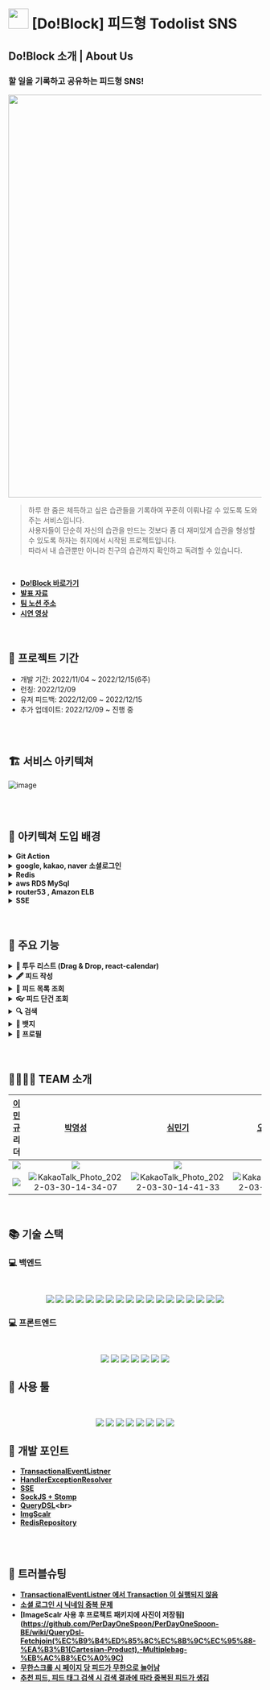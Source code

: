 # <img src="https://user-images.githubusercontent.com/108126419/207803210-3720fca9-3c05-43fe-a662-bd619bf1ce14.jpg" width="40">&nbsp;[Do!Block] 피드형 Todolist SNS

## Do!Block 소개 | About Us

### 할 일을 기록하고 공유하는 피드형 SNS! <br>

<img src="https://user-images.githubusercontent.com/108126419/207803730-a2a90832-b6d3-4948-8895-7385382cb9ec.png" width="800">

> 하루 한 줌은 체득하고 싶은 습관들을 기록하여 꾸준히 이뤄나갈 수 있도록 도와주는 서비스입니다.<br>
> 사용자들이 단순히 자신의 습관을 만드는 것보다 좀 더 재미있게 습관을 형성할 수 있도록 하자는 취지에서 시작된 프로젝트입니다. <br>
> 따라서 내 습관뿐만 아니라 친구의 습관까지 확인하고 독려할 수 있습니다.
<br>

- **[Do!Block 바로가기](https://www.doblock.shop/)<br>**
- **[발표 자료](https://docs.google.com/presentation/d/1u2x1SL4Bt863htJeiWeb8mTztDs20Rne1hU_DN310EU/edit?usp=sharing)<br>**
- **[팀 노션 주소](https://legendary-scaffold-c21.notion.site/Do-Block-03bf205c16b44de293a37f1a738eadac)**
- **[시연 영상](https://youtu.be/P7UCIujReOk)<br>**
  <br>
  <br>

## 📆 프로젝트 기간 <br>

<ul>
  <li>개발 기간: 2022/11/04 ~ 2022/12/15(6주)</li>
  <li>런칭: 2022/12/09</li>
  <li>유저 피드백: 2022/12/09 ~ 2022/12/15</li>
  <li>추가 업데이트: 2022/12/09 ~ 진행 중</li>
</ul>


<br>
<br>

## 🏗 서비스 아키텍쳐<br>

![image](https://img1.daumcdn.net/thumb/R1280x0/?scode=mtistory2&fname=https%3A%2F%2Fblog.kakaocdn.net%2Fdn%2Fbg3Vqy%2FbtrNjyBAtmG%2Fz58lk6MglF7kHzwkWhkgBK%2Fimg.png)

<br>
<br>

## 📖 아키텍쳐 도입 배경<br>
<details> 
  <summary><strong>Git Action</strong></summary><br>
  <li> CI & CD 구축 당시 구축된 환경에서 팀원들이 개발에만 집중할 수 있게 만드려는 것이 우리의 중점 과제였다.</li>
  <li> 대안으로는 Genkins Travis가 존재했으나 둘다 EC2서버를 두대로 CI & CD 구축해야 한다는 차이점이 존재했다.</li>
  <li> Git Action은 하나의 서버로 CI & CD구축이 가능하여 서버 비용의 문제 감당 시 비용 최소화를 할 수 있다고 <br>생각했다.</li>
  <li> 레퍼런스도 많고 러닝커브가 적으며 원격 저장소로 Git Hub를 사용하는 우리에겐 git action은 난이도도 <br>적용하기도 제일 쉽다고 생각했다.</li>
  <li> 상기 이유들로 비용 최소화 , 최소한의 시간으로 구축된 환경을 만족한다고 생각하여 Git Action으로 자동 <br>배포환경을 구축했다.</li>
</details>
<details> 
  <summary><strong>google, kakao, naver 소셜로그인 </strong></summary><br>
  <li> 로그인을 구현하게 되었을 때 사용자들의 편의성을 고려하는 단계에서 일반 로그인은 편의성을 떨어뜨린다고 <br>판단했다.</li>
  <li> 소셜 로그인으로 인증 , 인가를 보증된 소셜(kakao등)에 맡겨 간편한 로그인 처리 방식으로 편의성을 향상시키고자 하였다.</li>
  <li> 소셜 로그인 중 애플의 경우 (1년간 9~12만원의 비용) 결제금액의 이슈로 카카오 , 네이버 , 구글 3개의 <br>소셜로그인을 선택하게 되었다.</li>
  <li> git hub는 일반 사용자들에겐 접근성이 떨어진다고 판단했고 facebook은 naver, goolge로 대체 가능하다 판단했다.</li>
  <li> 상기 이유들로 3개의 소셜 로그인을 선택하게 되었고 그에따라 편의성을 향상시킬 수 있었다.</li>
</details>
<details> 
  <summary><strong>Redis</strong></summary><br>
  <li> 데이터의 I/O가 잦은 경우 변동성이 적은 데이터일때 매번 DB를 조회하는 것은 트래픽 부하와 성능 저하를 해결할 수 없었다.</li>
  <li> 데이터를 캐싱 처리하는 경우 트래픽을 줄이고 성능을 향상시킬 수 있는데 이때 로컬캐시 , Redis를 고려하게 <br>되었다.</li>
  <li> 로컬캐시(caffeine cache)를 고려하게 되었으나 무중단 배포 환경에서 휘발성 캐시가 사라질 위험이 존재한다고 <br>판단했고 scale-out시 데이터 정합성 문제가 생긴다고 판단했다.</li>
  <li> Redis의 경우 여러 자료구를 지원하여 캐싱 처리, 데이터를 처리하기 편리하다고 생각했고 무중단 배포환경에서 <br>서버의 자원을 사용하기에 데이터가 사라질 위험이 존재하지 않았다.</li>
  <li> Redis는 여러 서버간 데이터 정합성 문제도 해결할 수 있다고 생각했다.</li>
  <li> 상기 이유들로 Redis를 캐싱처리를 위해 사용하기로 결정했다.</li>
</details>
<details> 
  <summary><strong>aws RDS MySql</strong></summary><br>
  <li> DB를 저장하기 위한 RDBMS로는 RDBS와 NOSQL이 존재한다.</li>
  <li> NOSQL은 검색속도가 월등하나 테이블간 연관관계를 설정할 수 없고 데이터의 형태가 정확하게 유지되지 않으며 데이터의 무결성이 지켜지지 않는다.</li>
  <li> RDBMS는 데이터의 무결성이 지켜지며 일정한 스키마로 데이터를 관리할 수 있어 테이블 내 데이터를 각각 관리할 스트레스가 줄어들며 연관관계로 테이블들을 관리할 수 있다.</li>
  <li> 상기 이유들로 RDBMS를 선택했으며 aws의 RDS인 MySql을 사용하기로 결정했다.</li>
</details>
<details> 
  <summary><strong>router53 , Amazon ELB</strong></summary><br>
  <li> Front-End와 통신시 HTTP프로토콜로만 통신하는 것은 보안상의 위험성을 야기한다고 생각한다.</li>
  <li> Back-End 배포시 HTTPS 프로토콜을 사용하여 보안을 높히고자 하였고 이때 aws의 router53, Amazon ELB를 <br>도입하는 것이 EC2를 사용하는 우리가 바로 적용할 수 있는 부분이라고 생각했다.</li>
  <li> 상기 이유들로 HTTP,HTTPS프로토콜을 통신할 수 있는 배포 환경을 구축하는 것에 aws의 router53과 Amazon <br>ELB를 이용하기로 결정했다. </li>
</details>
<details> 
  <summary><strong>SSE</strong></summary><br>
  <li> 실시간 알림을 구현하기 위해선 기존의 HTTP 통신 방식(폴링 , 긴폴링)을 사용하기엔 자원의 낭비가 발생하여 <br>새로운 방식을 도입해야 했다.</li>
  <li> 기존의 HTTP프로토콜을 사용하는 streaming방식의 SSE와 WebSocket을 사용하는 웹소켓 두가지가 존재했으나 <br>우리가 구현하려는 알림은 양방향의 알림이 아니었다.</li>
  <li> 배터리 소모량이 적고 연결이 끊어지면 재연결을 시도하며 pollyfill로 모든 브라우저 지원이 가능하게할 수 있는 SSE가 우리의 알림과 맞는다고 판단했다.</li>
  <li> SSE는 첫 연결 이후 매번 재요청을 하지않고 서버의 응답을 줄 수 있어 비용을 아낄 수 있는 측면과 웹소켓의 차이 , 프로젝트의 방향성을 고려하여 사용하기로 결정했다.</li>
</details>
<br>
<br>

## 💖 주요 기능

<details>

  <summary><strong>📆 투두 리스트 (Drag & Drop, react-calendar)</strong></summary>

  <br/>

  <ul>
    <li>날짜별 투두 작성, 수정, 삭제, 조회</li>
    <li>드래그 앤 드롭</li>

<br>

  <img src="https://user-images.githubusercontent.com/108126419/207796871-982de0b8-120a-4aab-9d39-cd072e31e355.png" width="600">
  <img src="https://user-images.githubusercontent.com/108126419/207797028-0b0a9e7f-0d52-4943-996d-05e3c5580e1d.png" width="600">

<br>

  </ul>

</details>

<details>

  <summary><strong>🖋 피드 작성</strong></summary>

  <br/>

  <ul>

<li>완료된 투두 목록만 투두 선택창에 불러오기</li>
<li>태그 추가하기</li>
<li>최대 4장까지 사진 업로드 가능</li>
<li>피드에 적용될 컬러 선택 가능</li>
  <br/>

<img src="https://user-images.githubusercontent.com/108126419/207797718-613acb38-8165-475b-ba65-bd1fc3f113fe.png" width="600">

  </ul>

</details>

<details>

  <summary><strong> 👀 피드 목록 조회</strong></summary>

  <br/>

  <ul>

  <li>추천 피드</li>
    - 선택한 관심사 태그를 바탕으로 게시글을 보여줌 <br>
    - 선택한 관심사 태그가 없다면 관심사 선택 페이지로 유도 <br>
    - 추천 태그를 선택하거나 커스텀 태그를 만들어 선택할 수 있음
  <li>팔로잉 피드</li>
    - 팔로우한 사람의 게시글과 자신의 게시글을 조회할 수 있음 <br>
  <li>무한 스크롤</li>
    - 게시글을 5개씩 불러옴 <br>
    <br/>

<img src="https://user-images.githubusercontent.com/108126419/207798786-93eadccf-0554-46e4-b7ef-92698f1ee20b.png" width="900">

  </ul>

</details>

<details>

  <summary><strong>👓 피드 단건 조회</strong></summary>

<br/>

<ul>
  <li>게시글 수정, 삭제</li>
  <li>이미지 페이지네이션</li>
  <li>태그를 눌러 검색할 수 있음</li>
  <li>댓글 작성, 수정, 삭제</li>
  <li>리액션</li>
  <br />

<img src="https://user-images.githubusercontent.com/108126419/207799750-efa10128-b719-4074-861e-d9322bf222a9.png" width="900">

</ul>

</details>

<details>

  <summary><strong>🔍 검색</strong></summary>

  <br/>

  <ul>

<li>태그 검색/ 유저찾기 검색 구분하여 검색가능</li>
<li>항목 조회시 태그는 5개, 유저 찾기는 10개 단위로 무한스크롤 조회</li>
    <br/>    

<img src="https://user-images.githubusercontent.com/108126419/207800208-560486ec-bdcb-4f82-b5e4-bf3a414a70bf.png" width="600">
    <br>

  </ul>

</details>

<details>

  <summary><strong>🥇 뱃지</strong></summary>

  <br/>

  <ul>

  <li>대표 뱃지 설정</li>
    <br/>

<img src="https://user-images.githubusercontent.com/108126419/207800757-56bb0e27-9d46-4595-b86f-e21b351de6a6.png" width="600">

  </ul>

</details>

<details>

  <summary><strong>🙋 프로필</strong></summary>

  <br/>

  <ul>

  <li>내가 획득한 뱃지 보기 (swiper)</li>
  <li>회원 정보 수정(닉네임/프로필 사진/비밀번호)</li>
  <li>관심사 설정</li>
  <li>팔로우/언팔로우 기능</li>
  <li>로그아웃</li>
  <li>내가 쌓은 블럭(내가 작성한 피드 모아보기)</li>
    <br/>

<img src="https://user-images.githubusercontent.com/108126419/207801404-eb4a2ff9-acdb-4518-8cf6-39d4469c804d.png" width="600">
<img src="https://user-images.githubusercontent.com/108126419/207801442-fffdf321-17d8-4366-a464-c1cf1f00d93b.png" width="600">

  </ul>

</details>

<br>
<br>

## 👨‍👩‍👧‍👦 TEAM 소개

|                                         [이민규](https://github.com/Ming-gry) 리더                                                                                |                                                                               [박영성](https://github.com/youngsungpark)                                                                            |                                                       [심민기](https://github.com/shiminki)                                                   |                                                 [오성은](https://github.com/ose1012) 부리더                                              |                                                                                 [김민영](https://github.com/NyeongDev)                                                                               |                                                                                 [가연우](https://github.com/Yeonwoo-Ga)                                                                               |
|:----------------------------------------------------------------------------------------------------------------------------------------------------------------:|:---------------------------------------------------------------------------------------------------------------------------------------------------------------------------------------------------:|:---------------------------------------------------------------------------------------------------------------------------------------------:|:---------------------------------------------------------------------------------------------------------------------------------------:|:----------------------------------------------------------------------------------------------------------------------------------------------------------------------------------------------------:|:----------------------------------------------------------------------------------------------------------------------------------------------------------------------------------------------------:|
|                                <img src="https://img.shields.io/badge/Back end-fcfd82?style=for-the-badge&logo=&logoColor=white">                                |                                                 <img src="https://img.shields.io/badge/Back end-fcfd82?style=for-the-badge&logo=&logoColor=white">                                                  |                      <img src="https://img.shields.io/badge/Back end-fcfd82?style=for-the-badge&logo=&logoColor=white">                       |                   <img src="https://img.shields.io/badge/front end-fcfd82?style=for-the-badge&logo=&logoColor=white">                   |                                                 <img src="https://img.shields.io/badge/front end-fcfd82?style=for-the-badge&logo=&logoColor=white">                                                  |                                                 <img src="https://img.shields.io/badge/front end-fcfd82?style=for-the-badge&logo=&logoColor=white">                                                  |
| ![](https://img1.daumcdn.net/thumb/R1280x0/?scode=mtistory2&fname=https%3A%2F%2Fblog.kakaocdn.net%2Fdn%2FDO9Ma%2FbtrNhOrVyfo%2F0tAlwnBSxOvKYDMD682Zik%2Fimg.png) | ![KakaoTalk_Photo_2022-03-30-14-34-07](https://img1.daumcdn.net/thumb/R1280x0/?scode=mtistory2&fname=https%3A%2F%2Fblog.kakaocdn.net%2Fdn%2FzR6lR%2FbtrNjzHoynR%2FI4iKHEHRzPhXzKSm8xWxL0%2Fimg.png) | ![KakaoTalk_Photo_2022-03-30-14-41-33](https://user-images.githubusercontent.com/79740505/161509182-6a56457f-b0e6-45f0-b40e-d95cbf48619c.png) | ![KakaoTalk_Photo_2022-03-30-14-41-33](https://perday-onespoon.s3.ap-northeast-2.amazonaws.com/KakaoTalk_Photo_2022-09-29-22-08-14.png) | ![KakaoTalk_Photo_2022-03-30-14-41-33](https://img1.daumcdn.net/thumb/R1280x0/?scode=mtistory2&fname=https%3A%2F%2Fblog.kakaocdn.net%2Fdn%2Fcb1y70%2FbtrNjz1HUuc%2FeMbRbc12c8KQWzWLGTWKsK%2Fimg.png) | ![KakaoTalk_Photo_2022-03-30-14-41-33](https://img1.daumcdn.net/thumb/R1280x0/?scode=mtistory2&fname=https%3A%2F%2Fblog.kakaocdn.net%2Fdn%2Fcb1y70%2FbtrNjz1HUuc%2FeMbRbc12c8KQWzWLGTWKsK%2Fimg.png) |

<br>

## 📚 기술 스택

### 💻 백엔드

<br>

 <p align="center">
 <img src="https://img.shields.io/badge/java-007396?style=for-the-badge&logo=java&logoColor=white"> 
 <img src="https://img.shields.io/badge/Spring-6DB33F?style=for-the-badge&logo=Spring&logoColor=white">
 <img src="https://img.shields.io/badge/-Springboot-6DB33F?style=for-the-badge&logo=Springboot&logoColor=white">
 <img src="https://img.shields.io/badge/Spring Data JPA-6DB33F?style=for-the-badge&logo=S&logoColor=white">
 <img src="https://img.shields.io/badge/MySQL-4479A1?style=for-the-badge&logo=MySQL&logoColor=white">
 <img src="https://img.shields.io/badge/NGINX-009639?style=for-the-badge&logo=NGINX&logoColor=white">
 <img src="https://img.shields.io/badge/GitHub Actions-2088FF?style=for-the-badge&logo=GitHub Actions&logoColor=white">
 <img src="https://img.shields.io/badge/QueryDsl-2088FF?style=for-the-badge&logo=&logoColor=white">
 <img src="https://img.shields.io/badge/Redis-DC382D?style=for-the-badge&logo=Redis&logoColor=white">
 <img src="https://img.shields.io/badge/Amazon S3-569A31?style=for-the-badge&logo=Amazon S3&logoColor=white">
 <img src="https://img.shields.io/badge/Amazon EC2-FF9900?style=for-the-badge&logo=Amazon EC2&logoColor=white">
 <img src="https://img.shields.io/badge/Amazon RDS-527FFF?style=for-the-badge&logo=Amazon RDS&logoColor=white">
 <img src="https://img.shields.io/badge/Amazon CodeDeploy-8A2BE2?style=for-the-badge&logo=Amazon RDS&logoColor=white">
 <img src="https://img.shields.io/badge/Amazon Route 53-00498c?style=for-the-badge&logo=Amazon RDS&logoColor=white">
 <img src="https://img.shields.io/badge/SSL-721412?style=for-the-badge&logo=SSL&logoColor=white">
 <img src="https://img.shields.io/badge/Cerbot-000000?style=for-the-badge&logoColor=white">
 <img src="https://img.shields.io/badge/kakao login-FFCD00?style=for-the-badge&logo=kakao&logoColor=black">   
 <img src="https://img.shields.io/badge/google login-4285F4?style=for-the-badge&logo=google&logoColor=white">  
 </p>

### 💻 프론트엔드

<br>

<p align="center">
  <img src="https://img.shields.io/badge/JavaScript-F7DF1E?style=for-the-badge&logo=JavaScript&logoColor=white">
  <img src="https://img.shields.io/badge/React-61DAFB?style=for-the-badge&logo=React&logoColor=white">
  <img src="https://img.shields.io/badge/React Query-FF4154?style=for-the-badge&logo=React Query&logoColor=white">
  <img src="https://img.shields.io/badge/Recoil-2088FF?style=for-the-badge&logo=&logoColor=white">
  <img src="https://img.shields.io/badge/Axios-5A29E4?style=for-the-badge&logo=Axios&logoColor=white">
  <img src="https://img.shields.io/badge/styled components-DB7093?style=for-the-badge&logo=styled components&logoColor=white">
  <img src="https://img.shields.io/badge/cloudtype-000000?style=for-the-badge&logoColor=white"/>

  <br>

## 🔧 사용 툴

<br>

<p align="center">
  <img src="https://img.shields.io/badge/GitHub-181717?style=for-the-badge&logo=GitHub&logoColor=white"/>
  <img src="https://img.shields.io/badge/Git-F05032?style=for-the-badge&logo=Git&logoColor=white"/>
  <img src="https://img.shields.io/badge/Sourcetree-0052CC?style=for-the-badge&logo=Sourcetree&logoColor=white"/>
  <img src="https://img.shields.io/badge/Slack-4A154B?style=for-the-badge&logo=Slack&logoColor=white"/>
  <img src="https://img.shields.io/badge/Notion-000000?style=for-the-badge&logo=Notion&logoColor=white">
  <img src="https://img.shields.io/badge/Figma-F24E1E?style=for-the-badge&logo=Figma&logoColor=white">
  <img src="https://img.shields.io/badge/IntelliJ IDEA-000000?style=for-the-badge&logo=IntelliJ IDEA&logoColor=white"/>
  <img src="https://img.shields.io/badge/Postman-FF6C37?style=for-the-badge&logo=Postman&logoColor=white"/>




## 🎯 개발 포인트

- **[TransactionalEventListner](https://github.com/PerDayOneSpoon/PerDayOneSpoon-BE/wiki/ERD)<br>**
- **[HandlerExceptionResolver]()<br>**
- **[SSE](https://github.com/PerDayOneSpoon/PerDayOneSpoon-BE/wiki/%EC%9D%B4%EB%AF%B8%EC%A7%80-%EB%A6%AC%EC%82%AC%EC%9D%B4%EC%A7%95)<br>**
- **[SockJS + Stomp](https://github.com/PerDayOneSpoon/PerDayOneSpoon-BE/wiki/Jasypt-%EC%95%94%ED%98%B8%ED%99%94-,-%EB%B3%B5%ED%98%B8%ED%99%94-application-yaml%ED%8C%8C%EC%9D%BC-%EC%A0%81%EC%9A%A9)<br>**
- **[QueryDSL](https://github.com/PerDayOneSpoon/PerDayOneSpoon-BE/wiki/SSE-%EC%9D%B4%EB%B2%A4%ED%8A%B8-%EB%B0%9C%ED%96%89-,-%EA%B5%AC%EB%8F%85-%EC%A0%81%EC%9A%A9-%EB%B0%8F-%ED%94%84%EB%A1%9C%EC%84%B8%EC%8A%A4-%EC%88%9C%EC%84%9C%EC%97%90-%EB%94%B0%EB%A5%B8-%EC%9D%B4%EB%B2%A4%ED%8A%B8-%EB%B0%9C%EC%83%9D-%EC%A0%81%EC%9A%A9(@TransactionalEventListner-,-@Transactional))<br>**
- **[ImgScalr](https://github.com/PerDayOneSpoon/PerDayOneSpoon-BE/wiki/swagger-%EC%A0%81%EC%9A%A9)<br>**
- **[RedisRepository](https://github.com/PerDayOneSpoon/PerDayOneSpoon-BE/wiki/QueryDsl-%EB%8F%99%EC%A0%81-%EC%BF%BC%EB%A6%AC)<br>**

<br>
<br>

## 🚀 트러블슈팅

- **[TransactionalEventListner 에서 Transaction 이 실행되지 않음](https://github.com/PerDayOneSpoon/PerDayOneSpoon-BE/wiki/%EC%86%8C%EC%85%9C-%EB%A1%9C%EA%B7%B8%EC%9D%B8-%EC%A0%81%EC%9A%A9(%EC%9D%B8%EA%B0%80-%EC%BD%94%EB%93%9C-%EB%B3%80%EC%A1%B0))<br>**
- **[소셜 로그인 시 닉네임 중복 문제](https://github.com/PerDayOneSpoon/PerDayOneSpoon-BE/wiki/Linux-%EC%9D%B4%EB%AF%B8%EC%A7%80-%EC%97%85%EB%A1%9C%EB%93%9C-%EC%8B%A4%ED%8C%A8-%ED%98%84%EC%83%81)<br>**
- **[ImageScalr 사용 후 프로젝트 패키지에 사진이 저장됨](https://github.com/PerDayOneSpoon/PerDayOneSpoon-BE/wiki/QueryDsl-Fetchjoin(%EC%B9%B4%ED%85%8C%EC%8B%9C%EC%95%88-%EA%B3%B1(Cartesian-Product),-Multiplebag-%EB%AC%B8%EC%A0%9C)<br>**
- **[무한스크롤 시 페이지 당 피드가 무한으로 늘어남](https://github.com/PerDayOneSpoon/PerDayOneSpoon-BE/wiki/Hikari-pool-time-out)<br>**
- **[추천 피드, 피드 태그 검색 시 검색 결과에 따라 중복된 피드가 생김](https://github.com/PerDayOneSpoon/PerDayOneSpoon-BE/wiki/EC2-%EB%A9%94%EB%AA%A8%EB%A6%AC-%EC%82%AC%EC%9A%A9%EB%9F%89%EC%9C%BC%EB%A1%9C-%EC%9D%B8%ED%95%B4-%EC%84%9C%EB%B2%84-%EB%8B%A4%EC%9A%B4)<br>**